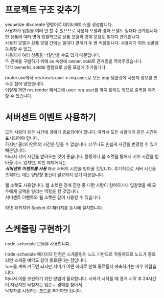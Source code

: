 # 프로젝트 구조 갖추기

sequelize db:create 명령어로 데이터베이스를 생성합니다.  
사용자가 입찰을 여러 번 할 수 있으므로 사용자 모델과 경매 모델도 일대다 관계입니다.  
한 상품에 여러 명이 입찰하므로 상품 모델과 경매 모델도 일대다 관계입니다.  
사용자 모델과 상품 모델 간에는 일대다 관계가 두 번 적용됩니다. 사용자가 여러 상품을 등록할 수 있고,  
사용자가 여러 상품을 낙찰받을 수도 있기 때문입니다.  
두 관계를 구별하기 위해 as 속성에 owner, sold로 관계명을 적어주었습니다.  
각각 ownerId, soldId 컬럼으로 상품 모델에 추가됩니다.

router.use에서 res.locals.user = req.user;로 모든 pug 템플릿에 사용자 정보를 변수로 집어 넣었습니다.  
이렇게 하면 res.render 메서드에 user: req.user를 하지 않아도 되므로 중복을 제거할 수 있습니다.

# 서버센트 이벤트 사용하기

모든 사람이 같은 시간에 경매가 종료되어야 합니다. 따라서 모든 사람에게 같은 시간이 표시되어야 합니다.  
하지만 클라이언트의 시간은 믿을 수 없습니다. 너무나도 손쉽게 시간을 변경할 수 있기 때문입니다.  
따라서 서버 시간을 받아오는 것이 좋습니다. 폴링이나 웹 소켓을 통해서 서버 시간을 받아올 수도 있지만, 이번 예제에서는  
**_서버센트 이벤트를 사용_** 해서 서버의 시간을 받아올 것입니다. 주기적으로 서버 시간을 조회하는 데는 양뱡향 통신이 필요하지 않기 때문입니다.

웹 소켓도 사용합니다. 웹 소켓은 경매 진행 중 다란 사람이 참여하거나 입찰했을 때 모두에게 금액을 알리는 역할을 할 것입니다.  
서버센트 이벤트와 웹 소켓은 같이 사용할 수 있습니다.

SSE 패키지와 Socket.IO 패키지를 동시에 설치합니다.

# 스케줄링 구현하기

node-schedule 모듈을 사용합니다.

node-schedule 패키지의 단점은 스케줄링이 노드 기반으로 작동하므로 노드가 종료되면 스케줄 예약도 같이 종료된다는 점입니다.  
노드를 계속 켜두면 되지만 서버가 어떤 에러로 인해 종료될지 에측하기는 매우 어렵습니다.  
따라서 이를 보완하기 위한 방법이 필요합니다. 서버가 시작될 때 경매 시작 후 24시간이 지났지만 낙찰자는 업슨ㄴ 경매를 찾아서  
낙찰자를 시정하는 코드를 추가하면 됩니다.
